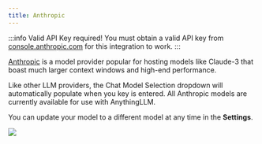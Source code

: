 ```yaml
---
title: Anthropic
---
```


:::info Valid API Key required!
You must obtain a valid API key from [console.anthropic.com](https://console.anthropic.com/) for this integration to work.
:::

[Anthropic](https://Anthropic.com) is a model provider popular for hosting models like Claude-3 that boast much larger context windows and high-end performance.

Like other LLM providers, the Chat Model Selection dropdown will automatically populate when you key is entered. All Anthropic models are currently available for use with AnythingLLM.


You can update your model to a different model at any time in the **Settings**.

<img src="/img/llm-providers/cloud/llm-anthropic.png" />

